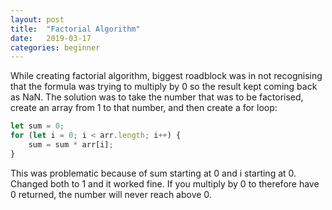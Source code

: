 ```yaml
---
layout: post
title:  "Factorial Algorithm"
date:   2019-03-17
categories: beginner
---
```


While creating factorial algorithm, biggest roadblock was in not recognising that the formula was trying to multiply by 0 so the result kept coming back as NaN. The solution was to take the number that was to be factorised, create an array from 1 to that number, and then create a for loop:

```javascript
let sum = 0;
for (let i = 0; i < arr.length; i++) {
	sum = sum * arr[i];
}
```

This was problematic because of sum starting at 0 and i starting at 0. Changed both to 1 and it worked fine. If you multiply by 0 to therefore have 0 returned, the number will never reach above 0.
